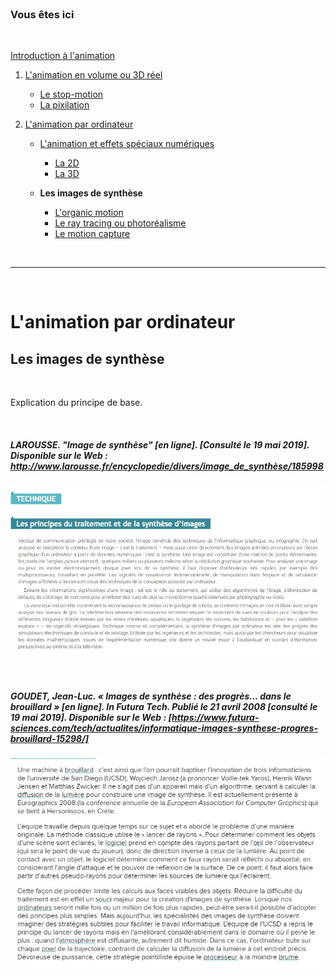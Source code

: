 <br/>

### Vous êtes ici

<br/>

[Introduction à l'animation](index.md)

1. [L'animation en volume ou 3D réel](envolume.md)

    - [Le stop-motion](stopmotion.md)
    - [La pixilation](pixilation.md)
    
2. [L'animation par ordinateur](parordinateur.md)

    - [L'animation et effets spéciaux numériques](numerique.md)
    
        * [La 2D](2d.md)
        * [La 3D](3d.md)
        
    - **Les images de synthèse**    
        * [L'organic motion](organicmotion.md)
        * [Le ray tracing ou photoréalisme](photorealisme.md)
        * [Le motion capture](motioncapture.md)

<br/>

------------------------------------------------------

<br/>

# L'animation par ordinateur

## Les images de synthèse

<br/>

Explication du principe de base.

<br/>

##### LAROUSSE.  "Image de synthèse" [en ligne]. [Consulté le 19 mai 2019]. Disponible sur le Web : [<http://www.larousse.fr/encyclopedie/divers/image_de_synthèse/185998>](http://www.larousse.fr/encyclopedie/divers/image_de_synthèse/185998)

![Encyclopédie Larousse](images/imgsynthese.JPG "Les principes du traitement et de la synthèse d’images")

<br/>

##### GOUDET, Jean-Luc. « Images de synthèse : des progrès... dans le brouillard » [en ligne]. In _Futura Tech_. Publié le 21 avril 2008 [consulté le 19 mai 2019]. Disponible sur le Web : [https://www.futura-sciences.com/tech/actualites/informatique-images-synthese-progres-brouillard-15298/]

![Images de synthèse : des progrès... dans le brouillard](images/diffusionlumiere.JPG "L'algorithme lumière")

<br/>
